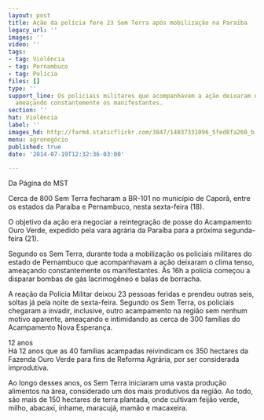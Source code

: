 ```yaml
---
layout: post
title: Ação da polícia fere 23 Sem Terra após mobilização na Paraíba
legacy_url: ''
images: ''
video: ''
tags:
- tag: Violência
- tag: Pernambuco
- tag: Polícia
files: []
type: ''
support_line: Os policiais militares que acompanhavam a ação deixaram o clima tenso,
  ameaçando constantemente os manifestantes.
section: ''
hat: Violência
label: ''
images_hd: http://farm4.staticflickr.com/3847/14837331096_5fed8fa260_b.jpg
menu: agronegócio
published: true
date: '2014-07-19T12:32:36-03:00'

---
```

<p>Da P&aacute;gina do MST</p>

<p>Cerca de 800 Sem Terra fecharam a BR-101 no munic&iacute;pio de Capor&atilde;, entre os estados da Para&iacute;ba e Pernambuco, nesta sexta-feira (18).</p>

<p>O objetivo da a&ccedil;&atilde;o era negociar a reintegra&ccedil;&atilde;o de posse do Acampamento Ouro Verde, expedido pela vara agr&aacute;ria da Para&iacute;ba para a pr&oacute;xima segunda-feira (21).</p>

<p>Segundo os Sem Terra, durante toda a mobiliza&ccedil;&atilde;o os policiais militares do estado de Pernambuco que acompanhavam a a&ccedil;&atilde;o deixaram o clima tenso, amea&ccedil;ando constantemente os manifestantes. &Agrave;s 16h a pol&iacute;cia come&ccedil;ou a disparar bombas de g&aacute;s lacrimog&ecirc;neo e balas de borracha.</p>

<p>A rea&ccedil;&atilde;o da Pol&iacute;cia Militar deixou 23 pessoas feridas e prendeu outras seis, soltas j&aacute; pela noite de sexta-feira. Segundo os Sem Terra, os policiais chegaram a invadir, inclusive, outro acampamento na regi&atilde;o sem nenhum motivo aparente, amea&ccedil;ando e intimidando as cerca de 300 fam&iacute;lias do Acampamento Nova Esperan&ccedil;a.</p>

<p>12 anos<br />
H&aacute; 12 anos que as 40 fam&iacute;lias acampadas reivindicam os 350 hectares da Fazenda Ouro Verde para fins de Reforma Agr&aacute;ria, por ser considerada improdutiva.</p>

<p>Ao longo desses anos, os Sem Terra iniciaram uma vasta produ&ccedil;&atilde;o alimentos na &aacute;rea, considerado um dos mais produtivos da regi&atilde;o. Ao todo, s&atilde;o mais de 150 hectares de terra plantada, onde cultivam feij&atilde;o verde, milho, abacaxi, inhame, maracuj&aacute;, mam&atilde;o e macaxeira.</p>
